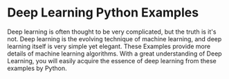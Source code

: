 # Deep Learning Python Examples
Deep learning is often thought to be very complicated, but the truth is it's not. Deep learning is the evolving technique of machine learning, and deep learning itself is very simple yet elegant. These Examples provide more details of machine
learning algorithms. With a great understanding of Deep Learning, you will easily acquire the essence of deep learning from these examples by Python.
